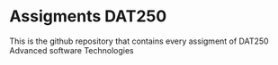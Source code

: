 # Assigments DAT250
This is the github repository that contains every assigment of DAT250 Advanced software Technologies
